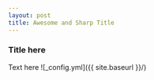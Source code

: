 ```yaml
---
layout: post
title: Awesome and Sharp Title
---
```


### Title here

Text here
![_config.yml]({{ site.baseurl }}/)



